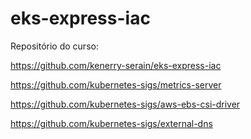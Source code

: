 # eks-express-iac

Repositório do curso:

https://github.com/kenerry-serain/eks-express-iac


https://github.com/kubernetes-sigs/metrics-server

https://github.com/kubernetes-sigs/aws-ebs-csi-driver

https://github.com/kubernetes-sigs/external-dns